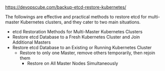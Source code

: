 https://devopscube.com/backup-etcd-restore-kubernetes/


The followings are effective and practical methods to restore etcd for multi-master Kubernetes clusters, and they cater to two main situations.
- etcd Restoration Methods for Multi-Master Kubernetes Clusters
 - Restore etcd Database to a Fresh Kubernetes Cluster and Join Additional Masters
 - Restore etcd Database to an Existing or Running Kubernetes Cluster
    - Restore to only one Master, remove others temporarily, then rejoin them
	  - Restore on All Master Nodes Simultaneously
